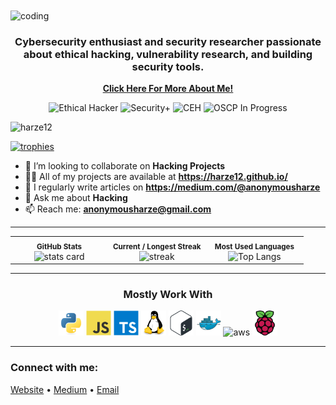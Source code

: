 <img align="center" alt="coding" width="400" src="https://images.unsplash.com/photo-1563206767-5b18f218e8de?crop=entropy&cs=srgb&fm=jpg&ixid=M3w3NDk1Nzl8MHwxfHNlYXJjaHwyfHxoYWNraW5nfGVufDB8fHx8MTc1NzUxMzQ1N3ww&ixlib=rb-4.1.0&q=85">

<h3 align="center">Cybersecurity enthusiast and security researcher passionate about ethical hacking, vulnerability research, and building security tools.</h3>

<p align="center">
  <a href="https://harze12.github.io/"><b>Click <u>Here</u> For More About Me!</b></a>
</p>

<p align="center">
  <img src="https://img.shields.io/badge/Ethical%20Hacker-0B0E12?style=for-the-badge&labelColor=0B0E12&color=2F81F7" alt="Ethical Hacker" />
  <img src="https://img.shields.io/badge/CompTIA%20Security%2B-111217?style=for-the-badge&labelColor=111217&color=E83B2E&logo=comptia&logoColor=white" alt="Security+" />
  <img src="https://img.shields.io/badge/CEH-0B0E12?style=for-the-badge&labelColor=0B0E12&color=8B949E" alt="CEH" />
  <img src="https://img.shields.io/badge/OSCP%20In%20Progress-0B0E12?style=for-the-badge&labelColor=0B0E12&color=8957E5" alt="OSCP In Progress" />
</p>

<p align="left">
  <img src="https://komarev.com/ghpvc/?username=harze12&label=Profile%20views&color=0e75b6&style=flat" alt="harze12" />
</p>

<p align="left">
  <a href="https://github.com/ryo-ma/github-profile-trophy"><img src="https://github-profile-trophy.vercel.app/?username=harze12&theme=onedark&no-frame=true&no-bg=true&margin-w=15" alt="trophies" /></a>
</p>

- 👯 I’m looking to collaborate on **Hacking Projects**  
- 👨‍💻 All of my projects are available at **https://harze12.github.io/**  
- 📝 I regularly write articles on **https://medium.com/@anonymousharze**  
- 💬 Ask me about **Hacking**  
- 📫 Reach me: **anonymousharze@gmail.com**

---

<!-- ===== 3-Column Stats Area ===== -->
<table align="center">
  <tr>
    <td align="center" width="33%">
      <sub><b>GitHub Stats</b></sub><br/>
      <img src="https://github-profile-summary-cards.vercel.app/api/cards/stats?username=harze12&theme=tokyonight" alt="stats card" />
    </td>
    <td align="center" width="33%">
      <sub><b>Current / Longest Streak</b></sub><br/>
      <img src="https://streak-stats.demolab.com?user=harze12&theme=tokyonight&hide_border=true&date_format=M%20j%5B%2C%20Y%5D" alt="streak" />
    </td>
    <td align="center" width="33%">
      <sub><b>Most Used Languages</b></sub><br/>
      <img src="https://github-readme-stats.vercel.app/api/top-langs/?username=harze12&layout=compact&langs_count=8&theme=tokyonight&hide_border=true" alt="Top Langs" />
    </td>
  </tr>
</table>

---

<h3 align="center">Mostly Work With</h3>
<p align="center">
  <img src="https://raw.githubusercontent.com/devicons/devicon/master/icons/python/python-original.svg" alt="python" width="40" height="40"/>
  <img src="https://raw.githubusercontent.com/devicons/devicon/master/icons/javascript/javascript-original.svg" alt="javascript" width="40" height="40"/>
  <img src="https://raw.githubusercontent.com/devicons/devicon/master/icons/typescript/typescript-original.svg" alt="typescript" width="40" height="40"/>
  <img src="https://raw.githubusercontent.com/devicons/devicon/master/icons/linux/linux-original.svg" alt="linux" width="40" height="40"/>
  <img src="https://raw.githubusercontent.com/devicons/devicon/master/icons/bash/bash-original.svg" alt="bash" width="40" height="40"/>
  <img src="https://raw.githubusercontent.com/devicons/devicon/master/icons/docker/docker-original.svg" alt="docker" width="40" height="40"/>
  <img src="https://raw.githubusercontent.com/devicons/devicon/master/icons/aws/aws-original.svg" alt="aws" width="40" height="40"/>
  <img src="https://raw.githubusercontent.com/devicons/devicon/master/icons/raspberrypi/raspberrypi-original.svg" alt="raspberry-pi" width="40" height="40"/>
</p>

---

<h3 align="left">Connect with me:</h3>
<p align="left">
  <a href="https://harze12.github.io/" target="_blank">Website</a> • 
  <a href="https://medium.com/@anonymousharze" target="_blank">Medium</a> • 
  <a href="mailto:anonymousharze@gmail.com">Email</a>
</p>

<!-- Optional extra card:
<p align="center">
  <img src="https://github-readme-stats.vercel.app/api?username=harze12&show_icons=true&count_private=true&include_all_commits=true&theme=tokyonight&hide_border=true" />
</p>
-->
